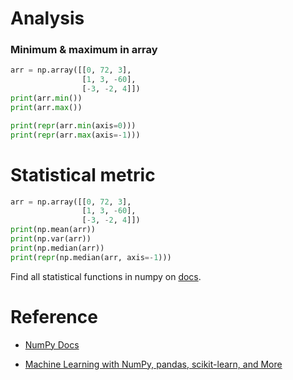 # Analysis

### Minimum & maximum in array

```py
arr = np.array([[0, 72, 3],
                [1, 3, -60],
                [-3, -2, 4]])
print(arr.min())
print(arr.max())

print(repr(arr.min(axis=0)))
print(repr(arr.max(axis=-1)))
```

# Statistical metric

```py
arr = np.array([[0, 72, 3],
                [1, 3, -60],
                [-3, -2, 4]])
print(np.mean(arr))
print(np.var(arr))
print(np.median(arr))
print(repr(np.median(arr, axis=-1)))
```

Find all statistical functions in numpy on [docs](https://numpy.org/doc/stable/reference/routines.statistics.html).

# Reference

- [NumPy Docs](https://numpy.org/doc/stable/)

- [Machine Learning with NumPy, pandas, scikit-learn, and More](https://www.educative.io/courses/machine-learning-numpy-pandas-scikit-learn)
